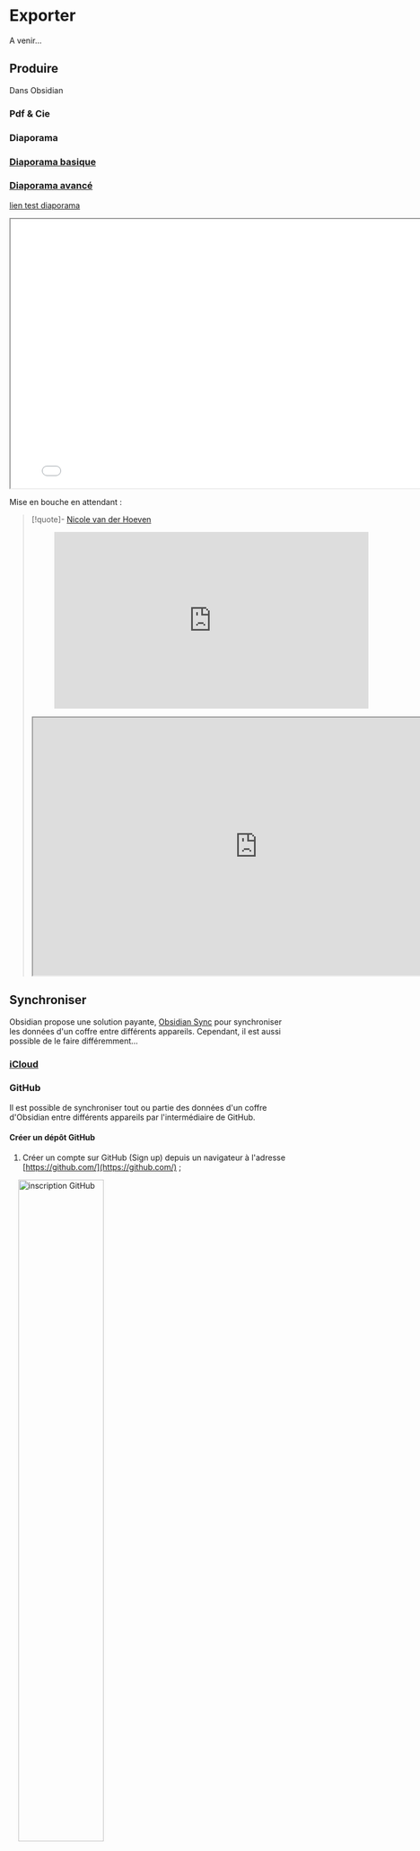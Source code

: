 # Exporter

A venir...

## Produire

Dans Obsidian 

### Pdf & Cie



### Diaporama

### [Diaporama basique](https://help.obsidian.md/Plugins/Slides)

### [Diaporama avancé](https://mszturc.github.io/obsidian-advanced-slides/)

[lien test diaporama](../assets/test-diaporama/index.html)

<center><iframe width="800" height="480" src="../assets/test-diaporama/#"></iframe></center>


Mise en bouche en attendant :

>[!quote]- [Nicole van der Hoeven](https://www.youtube.com/c/NicolevanderHoeven)
><center><figure><iframe width="560" height="315" src="https://www.youtube-nocookie.com/embed/LtBK_iNcVEQ" title="YouTube video player" frameborder="0" allow="accelerometer; autoplay; clipboard-write; encrypted-media; gyroscope; picture-in-picture" allowfullscreen></iframe></figure></center>
><center><iframe width="800" height="460" src="https://slides.nicolevanderhoeven.com/2022-use-it-or-lose-it/#/"></iframe></center>

## Synchroniser

Obsidian propose une solution payante, [Obsidian Sync](https://help.obsidian.md/Obsidian+Sync/Introduction+to+Obsidian+Sync) pour synchroniser les données d'un coffre entre différents appareils. Cependant, il est aussi possible de le faire différemment... 

### [iCloud](https://help.obsidian.md/Getting+started/Sync+your+notes+across+devices#iCloud+Drive)



### GitHub

Il est possible de synchroniser tout ou partie des données d'un coffre d'Obsidian entre différents appareils par l'intermédiaire de GitHub. 

#### Créer un dépôt GitHub

1. Créer un compte sur GitHub (Sign up) depuis un navigateur à l'adresse [https://github.com/](https://github.com/) ;

    <img class="center" src="https://ericecmorlaix.github.io/img/GitHub00a.png" width=55% alt="inscription GitHub">
 
Ou identifier vous (Sign in) si vous avez déjà un compte :

   <img class="center" src="https://ericecmorlaix.github.io/img/GitHub00b.png" width=45% alt="identification GitHub" >

---

### Air Drop

---


